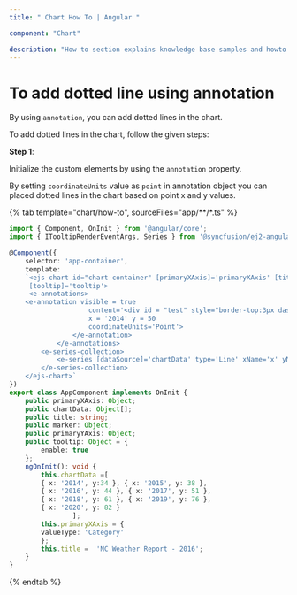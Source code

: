 ```yaml
---
title: " Chart How To | Angular "

component: "Chart"

description: "How to section explains knowledge base samples and howto access different types properties and events of the chart."
---
```


# To add dotted line using annotation

By using `annotation`, you can add dotted lines in the chart.

To add dotted lines in the chart, follow the given steps:

**Step 1**:

Initialize the custom elements by using the `annotation` property.

By setting `coordinateUnits` value as `point` in annotation object you can placed dotted lines
in the chart based on point x and y values.

{% tab template="chart/how-to", sourceFiles="app/**/*.ts" %}

```typescript
import { Component, OnInit } from '@angular/core';
import { ITooltipRenderEventArgs, Series } from '@syncfusion/ej2-angular-charts';

@Component({
    selector: 'app-container',
    template:
    `<ejs-chart id="chart-container" [primaryXAxis]='primaryXAxis' [title]='title'
     [tooltip]='tooltip'>
     <e-annotations>
    <e-annotation visible = true
                    content='<div id = "test" style="border-top:3px dashed grey;border-top-width: 2px; width: 10000px"></div>'
                    x = '2014' y = 50
                    coordinateUnits='Point'>
                </e-annotation>
            </e-annotations>
        <e-series-collection>
            <e-series [dataSource]='chartData' type='Line' xName='x' yName='y' name='Max Temp'></e-series>
        </e-series-collection>
    </ejs-chart>`
})
export class AppComponent implements OnInit {
    public primaryXAxis: Object;
    public chartData: Object[];
    public title: string;
    public marker: Object;
    public primaryYAxis: Object;
    public tooltip: Object = {
        enable: true
    };
    ngOnInit(): void {
        this.chartData =[
        { x: '2014', y:34 }, { x: '2015', y: 38 },
        { x: '2016', y: 44 }, { x: '2017', y: 51 },
        { x: '2018', y: 61 }, { x: '2019', y: 76 },
        { x: '2020', y: 82 }
                ];
        this.primaryXAxis = {
        valueType: 'Category'
        };
        this.title =  'NC Weather Report - 2016';
    }
}
```

{% endtab %}